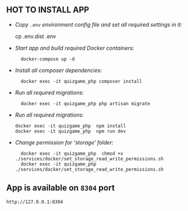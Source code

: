 **HOT TO INSTALL APP**
--
     
* *Copy ``.env`` environment config file and set all required settings in it:*

    cp .env.dist .env
     
* *Start app and build required Docker containers:*

        docker-compose up -d
      
* *Install all composer dependencies:*

        docker exec -it quizgame_php composer install
            
* *Run all required migrations:*

        docker exec -it quizgame_php php artisan migrate
  
* *Run all required migrations:*

      docker exec -it quizgame_php  npm install
      docker exec -it quizgame_php  npm run dev
      
* *Change permission for 'storage' folder:*
    
        docker exec -it quizgame_php  chmod +x ./services/docker/set_storage_read_write_permissions.sh
        docker exec -it quizgame_php  ./services/docker/set_storage_read_write_permissions.sh

App is available on ``8304`` port
--
    http://127.0.0.1:8304
